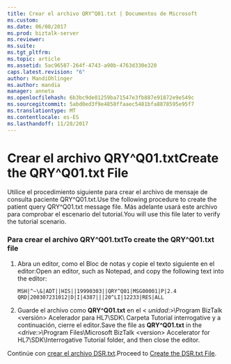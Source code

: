 ```yaml
---
title: Crear el archivo QRY^Q01.txt | Documentos de Microsoft
ms.custom: 
ms.date: 06/08/2017
ms.prod: biztalk-server
ms.reviewer: 
ms.suite: 
ms.tgt_pltfrm: 
ms.topic: article
ms.assetid: 5ac96587-264f-4743-a90b-4763d330e320
caps.latest.revision: "6"
author: MandiOhlinger
ms.author: mandia
manager: anneta
ms.openlocfilehash: 6b3bc9de81259ba71547e3fb887e91872e9e549c
ms.sourcegitcommit: 5abd0ed3f9e4858ffaaec5481bfa8878595e95f7
ms.translationtype: MT
ms.contentlocale: es-ES
ms.lasthandoff: 11/28/2017
---
```

# <a name="create-the-qryq01txt-file"></a><span data-ttu-id="3cfdd-102">Crear el archivo QRY^Q01.txt</span><span class="sxs-lookup"><span data-stu-id="3cfdd-102">Create the QRY^Q01.txt File</span></span>
<span data-ttu-id="3cfdd-103">Utilice el procedimiento siguiente para crear el archivo de mensaje de consulta paciente QRY^Q01.txt.</span><span class="sxs-lookup"><span data-stu-id="3cfdd-103">Use the following procedure to create the patient query QRY^Q01.txt message file.</span></span> <span data-ttu-id="3cfdd-104">Más adelante usará este archivo para comprobar el escenario del tutorial.</span><span class="sxs-lookup"><span data-stu-id="3cfdd-104">You will use this file later to verify the tutorial scenario.</span></span>  
  
### <a name="to-create-the-qryq01txt-file"></a><span data-ttu-id="3cfdd-105">Para crear el archivo QRY^Q01.txt</span><span class="sxs-lookup"><span data-stu-id="3cfdd-105">To create the QRY^Q01.txt file</span></span>  
  
1.  <span data-ttu-id="3cfdd-106">Abra un editor, como el Bloc de notas y copie el texto siguiente en el editor:</span><span class="sxs-lookup"><span data-stu-id="3cfdd-106">Open an editor, such as Notepad, and copy the following text into the editor:</span></span>  
  
    ```  
    MSH|^~\&|ADT||HIS||19990303||QRY^Q01|MSG00001|P|2.4  
    QRD|200307231012|D|I|4387|||20^LI|12233|RES|ALL  
    ```  
  
2.  <span data-ttu-id="3cfdd-107">Guarde el archivo como **QRY^Q01.txt** en el \< *unidad*:\>\Program BizTalk \<versión\> Acelerador para HL7\SDK\ Carpeta Tutorial interrogative y a continuación, cierre el editor.</span><span class="sxs-lookup"><span data-stu-id="3cfdd-107">Save the file as **QRY^Q01.txt** in the \<*drive*:\>\Program Files\Microsoft BizTalk \<version\> Accelerator for HL7\SDK\Interrogative Tutorial folder, and then close the editor.</span></span>  
  
 <span data-ttu-id="3cfdd-108">Continúe con [crear el archivo DSR.txt](../../adapters-and-accelerators/accelerator-hl7/create-the-dsr-txt-file.md).</span><span class="sxs-lookup"><span data-stu-id="3cfdd-108">Proceed to [Create the DSR.txt File](../../adapters-and-accelerators/accelerator-hl7/create-the-dsr-txt-file.md).</span></span>